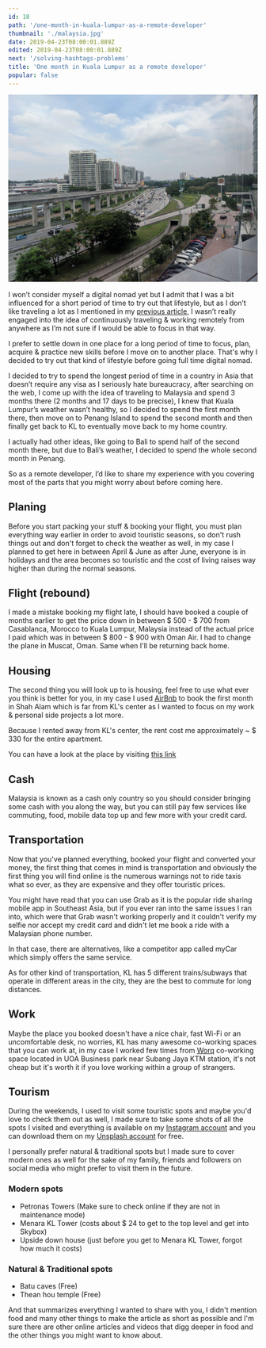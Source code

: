 ```yaml
---
id: 18
path: '/one-month-in-kuala-lumpur-as-a-remote-developer'
thumbnail: './malaysia.jpg'
date: 2019-04-23T08:00:01.889Z
edited: 2019-04-23T08:00:01.889Z
next: '/solving-hashtags-problems'
title: 'One month in Kuala Lumpur as a remote developer'
popular: false
---
```


![Malaysia, Kuala Lumpur](malaysia.jpg)

I won’t consider myself a digital nomad yet but I admit that I was a bit influenced for a short period of time to try out that lifestyle, but as I don’t like traveling a lot as I mentioned in my [previous article](/istanbul-trip), I wasn’t really engaged into the idea of continuously traveling & working remotely from anywhere as I’m not sure if I would be able to focus in that way.

I prefer to settle down in one place for a long period of time to focus, plan, acquire & practice new skills before I move on to another place. That's why I decided to try out that kind of lifestyle before going full time digital nomad.

I decided to try to spend the longest period of time in a country in Asia that doesn’t require any visa as I seriously hate bureaucracy, after searching on the web, I come up with the idea of traveling to Malaysia and spend 3 months there (2 months and 17 days to be precise), I knew that Kuala Lumpur’s weather wasn’t healthy, so I decided to spend the first month there, then move on to Penang Island to spend the second month and then finally get back to KL to eventually move back to my home country.

I actually had other ideas, like going to Bali to spend half of the second month there, but due to Bali’s weather, I decided to spend the whole second month in Penang.

So as a remote developer, I’d like to share my experience with you covering most of the parts that you might worry about before coming here.

## Planing

Before you start packing your stuff & booking your flight, you must plan everything way earlier in order to avoid touristic seasons, so don't rush things out and don't forget to check the weather as well, in my case I planned to get here in between April & June as after June, everyone is in holidays and the area becomes so touristic and the cost of living raises way higher than during the normal seasons.

## Flight (rebound)

I made a mistake booking my flight late, I should have booked a couple of months earlier to get the price down in between $ 500 - $ 700 from Casablanca, Morocco to Kuala Lumpur, Malaysia instead of the actual price I paid which was in between $ 800 - $ 900 with Oman Air. I had to change the plane in Muscat, Oman. Same when I'll be returning back home.

## Housing

The second thing you will look up to is housing, feel free to use what ever you think is better for you, in my case I used [AirBnb](https://www.airbnb.com/c/ismailg745?currency=USD) to book the first month in Shah Alam which is far from KL's center as I wanted to focus on my work & personal side projects a lot more.

Because I rented away from KL's center, the rent cost me approximately ~ \$ 330 for the entire apartment.

You can have a look at the place by visiting [this link](https://www.airbnb.com/rooms/16269315?guests=1&adults=1)

## Cash

Malaysia is known as a cash only country so you should consider bringing some cash with you along the way, but you can still pay few services like commuting, food, mobile data top up and few more with your credit card.

## Transportation

Now that you've planned everything, booked your flight and converted your money, the first thing that comes in mind is transportation and obviously the first thing you will find online is the numerous warnings not to ride taxis what so ever, as they are expensive and they offer touristic prices.

You might have read that you can use Grab as it is the popular ride sharing mobile app in Southeast Asia, but if you ever ran into the same issues I ran into, which were that Grab wasn't working properly and it couldn't verify my selfie nor accept my credit card and didn't let me book a ride with a Malaysian phone number.

In that case, there are alternatives, like a competitor app called myCar which simply offers the same service.

As for other kind of transportation, KL has 5 different trains/subways that operate in different areas in the city, they are the best to commute for long distances.

## Work

Maybe the place you booked doesn't have a nice chair, fast Wi-Fi or an uncomfortable desk, no worries, KL has many awesome co-working spaces that you can work at, in my case I worked few times from [Worq](https://worq.space/coworking-space/subang/) co-working space located in UOA Business park near Subang Jaya KTM station, it's not cheap but it's worth it if you love working within a group of strangers.

## Tourism

During the weekends, I used to visit some touristic spots and maybe you'd love to check them out as well, I made sure to take some shots of all the spots I visited and everything is available on my [Instagram account](https://www.instagram.com/smakosh19/) and you can download them on my [Unsplash account](https://unsplash.com/@smakosh) for free.

I personally prefer natural & traditional spots but I made sure to cover modern ones as well for the sake of my family, friends and followers on social media who might prefer to visit them in the future.

### Modern spots

- Petronas Towers (Make sure to check online if they are not in maintenance mode)
- Menara KL Tower (costs about $ 24 to get to the top level and get into Skybox)
- Upside down house (just before you get to Menara KL Tower, forgot how much it costs)

### Natural & Traditional spots

- Batu caves (Free)
- Thean hou temple (Free)

And that summarizes everything I wanted to share with you, I didn't mention food and many other things to make the article as short as possible and I'm sure there are other online articles and videos that digg deeper in food and the other things you might want to know about.
